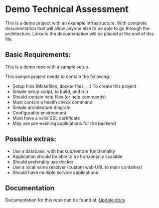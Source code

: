 # Demo Technical Assessment

This is a demo project with an example infrastructure. With complete documentation
that will allow anyone else to be able to go through the architecture. Links to
the documentation will be placed at the end of this file.

## Basic Requirements:

This is a demo repo with a sample setup.

This sample project needs to contain the following:

* Setup files (Makefiles, docker files, ...) To create this project
* Simple setup script, to build, and run
* Should contain help files (or help commands)
* Must contain a health check command
* Simple architecture diagram
* Configurable environment
* Must have a valid SSL certificate
* May use pre-existing applications for the backend

## Possible extras:

* Use a database, with backup/restore functionality
* Application should be able to be horizontally scalable
* Should preferably use docker
* Use a local name resolver (custom web URL to main container)
* Should have multiple service applications

## Documentation

Documentation for this repo can be found at: [Update docs](docs/index.md)

